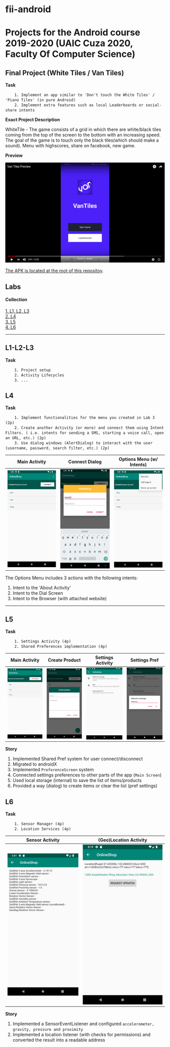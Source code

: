 # fii-android

# Projects for the Android course 2019-2020 (UAIC Cuza 2020, Faculty Of Computer Science)

## Final Project (White Tiles / Van Tiles)

**Task**

```
    1. Implement an app similar to 'Don't touch the White Tiles' / 'Piano Tiles' (in pure Android)
    2. Implement extra features such as local Leaderboards or social-share intents
```

**Exact Project Description**

WhiteTile - The game consists of a grid in which there are white/black tiles coming from the top of the screen to the bottom with an increasing speed. The goal of the game is to touch only the black tiles(which should make a sound). Menu with highscores, share on facebook, new game.

**Preview**

[![Video preview](images/tilespreview.png)](https://youtu.be/l8t8maEjppU)

[The APK is located at the root of this repositoy](van-tiles-app.apk).

## Labs

#### Collection

[1. L1, L2, L3](#L1-L2-L3)  
[2. L4](#L4)  
[3. L5](#L5)  
[4. L6](#L6)

---

## L1-L2-L3

**Task**

```
    1. Project setup
    2. Activity Lifecycles
    3. ...
```

## L4

**Task**

```
    1. Implement functionalities for the menu you created in Lab 3 (2p)
    2. Create another Activity (or more) and connect them using Intent Filters. ( i.e. intents for sending a SMS, starting a voice call, open an URL, etc.) (2p)
    3. Use dialog windows (AlertDialog) to interact with the user (username, password, search filter, etc.) (2p)
```

| Main Activity                        | Connect Dialog                           | Options Menu (w/ Intents)           |
| ------------------------------------ | ---------------------------------------- | ----------------------------------- |
| ![Main Activity](images/l4_main.png) | ![Connect Dialog ](images/l4_dialog.png) | ![Options Menu](images/l4_menu.png) |

The Options Menu includes 3 actions with the following intents:

1. Intent to the 'About Activity'
2. Intent to the Dial Screen
3. Intent to the Browser (with attached website)

---

## L5

**Task**

```
    1. Settings Activity (4p)
    2. Shared Preferences implementation (4p)
```

| Main Activity                        | Create Product                       | Settings Activity                            | Settings Pref                                 |
| ------------------------------------ | ------------------------------------ | -------------------------------------------- | --------------------------------------------- |
| ![Main Activity](images/l5_main.png) | ![Create Product](images/l5_add.png) | ![Settings Activity](images/l5_settings.png) | ![Settings Pref](images/l5_settings_pref.png) |

**Story**

1. Implemented Shared Pref system for user connect/disconnect
2. Migrated to androidX
3. Implemented `PreferenceScreen` system
4. Connected settings preferences to other parts of the app (`Main Screen`)
5. Used local storage (internal) to save the list of items/products
6. Provided a way (dialog) to create items or clear the list (pref settings)

## L6

**Task**

```
    1. Sensor Manager (4p)
    2. Location Services (4p)
```

| Sensor Activity                           | (Geo)Location Activity                       |
| ----------------------------------------- | -------------------------------------------- |
| ![Sensor Activity](images/l6_sensors.png) | ![Location Activity](images/l6_location.png) |

**Story**

1. Implemented a SensorEventListener and configured `accelerometer, gravity, pressure and proximity`
2. Implemented a location listener (with checks for permissions) and converted the result into a readable address
